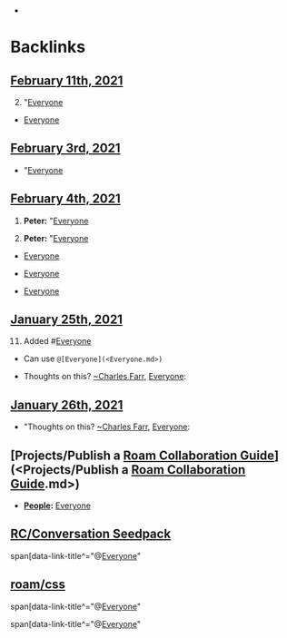 - 

# Backlinks
## [February 11th, 2021](<February 11th, 2021.md>)
2. "[Everyone](<Everyone.md>)

- [Everyone](<Everyone.md>)

## [February 3rd, 2021](<February 3rd, 2021.md>)
- "[Everyone](<Everyone.md>)

## [February 4th, 2021](<February 4th, 2021.md>)
1. **Peter:** "[Everyone](<Everyone.md>)

2. **Peter:** "[Everyone](<Everyone.md>)

- [Everyone](<Everyone.md>)

- [Everyone](<Everyone.md>)

- [Everyone](<Everyone.md>)

## [January 25th, 2021](<January 25th, 2021.md>)
11. Added #[Everyone](<Everyone.md>)

- Can use `@[Everyone](<Everyone.md>)`

- Thoughts on this? [~](<~.md>)[Charles Farr](<Charles Farr.md>), [Everyone](<Everyone.md>):

## [January 26th, 2021](<January 26th, 2021.md>)
- "Thoughts on this? [~](<~.md>)[Charles Farr](<Charles Farr.md>), [Everyone](<Everyone.md>):

## [Projects/Publish a [Roam Collaboration Guide](<Roam Collaboration Guide.md>)](<Projects/Publish a [Roam Collaboration Guide](<Roam Collaboration Guide.md>).md>)
- **[People](<People.md>):** [Everyone](<Everyone.md>)

## [RC/Conversation Seedpack](<RC/Conversation Seedpack.md>)
span[data-link-title^="@[Everyone](<Everyone.md>)"

## [roam/css](<roam/css.md>)
span[data-link-title^="@[Everyone](<Everyone.md>)"

span[data-link-title^="@[Everyone](<Everyone.md>)"

